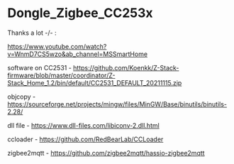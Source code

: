 # Dongle_Zigbee_CC253x

Thanks a lot -/\- : 

https://www.youtube.com/watch?v=WnmD7CS5wzo&ab_channel=MSSmartHome

software on CC2531 - https://github.com/Koenkk/Z-Stack-firmware/blob/master/coordinator/Z-Stack_Home_1.2/bin/default/CC2531_DEFAULT_20211115.zip
 
objcopy - https://sourceforge.net/projects/mingw/files/MinGW/Base/binutils/binutils-2.28/

dll file - https://www.dll-files.com/libiconv-2.dll.html

ccloader - https://github.com/RedBearLab/CCLoader

zigbee2mqtt - https://github.com/zigbee2mqtt/hassio-zigbee2mqtt
